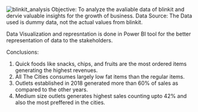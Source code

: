 ![blinkit_analysis](https://github.com/user-attachments/assets/1a00654f-1929-4d92-a6c0-213e164150b6)
Objective: To analyze the avaliable data of blinkit and dervie valuable insights for the growth of business.
Data Source: The Data used is dummy data, not the actual values from blinkit.

Data Visualization and represntation is done in Power BI tool for the better representation of data to the stakeholders.

Conclusions:
1. Quick foods like snacks, chips, and fruits are the most ordered items generating the highest revenues.
2. All The Cities consumes largely low fat items than the regular items.
3. Outlets established in 2018 generated more than 60% of sales as compared to the other years.
4. Medium size outlets generates highest sales counting upto 42% and also the most preffered in the cities.
